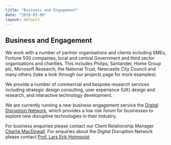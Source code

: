```yaml
---
title: "Business and Engagement"
date: "2019-03-09"
layout: default
---
```


## Business and Engagement

We work with a number of partner organisations and clients including SMEs, Fortune 500 companies, local and central Government and third sector organisations and charities. This includes Philips, Santander, Home Group plc, Microsoft Research, the National Trust, Newcastle City Council and many others (take a look through our projects page for more examples).

We provide a number of commercial and bespoke research services including strategic design consulting, user experience (UX) design and research, and interactive technology development.

We are currently running a new business engagement service the [Digital Disruption Network](http://www.digitaldisruption.org.uk/), which provides a low risk forum for businesses to explore new disruptive technologies in their industry.

For business enquiries please contact our Client Relationship Manager [Charlie MacDowall](mailto:charlie.macdowall@northumbria.ac.uk). For enquiries about the Digital Disruption Network please contact [Prof. Lars Erik Holmquist](mailto:lars.holmquist@northumbria.ac.uk)
